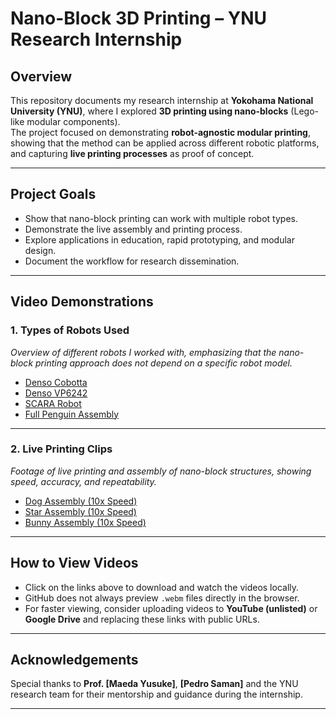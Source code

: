 # Nano-Block 3D Printing – YNU Research Internship

## Overview
This repository documents my research internship at **Yokohama National University (YNU)**, where I explored **3D printing using nano-blocks** (Lego-like modular components).  
The project focused on demonstrating **robot-agnostic modular printing**, showing that the method can be applied across different robotic platforms, and capturing **live printing processes** as proof of concept.

---

## Project Goals
- Show that nano-block printing can work with multiple robot types.
- Demonstrate the live assembly and printing process.
- Explore applications in education, rapid prototyping, and modular design.
- Document the workflow for research dissemination.

---

## Video Demonstrations

### 1. **Types of Robots Used**
*Overview of different robots I worked with, emphasizing that the nano-block printing approach does not depend on a specific robot model.*

- [Denso Cobotta](videos/denso_cobotta.webm)
- [Denso VP6242](videos/denso_vp.webm)
- [SCARA Robot](videos/scara.webm)
- [Full Penguin Assembly](videos/3D_Block_Assembly.webm)

---

### 2. **Live Printing Clips**
*Footage of live printing and assembly of nano-block structures, showing speed, accuracy, and repeatability.*

- [Dog Assembly (10x Speed)](videos/10_times_speed_dog_assembly_cut.webm)
- [Star Assembly (10x Speed)](videos/10_times_speed_star_assembly_cut.webm)
- [Bunny Assembly (10x Speed)](videos/10_times_speed_bunny_assembly_cut.webm)

---

## How to View Videos
- Click on the links above to download and watch the videos locally.
- GitHub does not always preview `.webm` files directly in the browser.
- For faster viewing, consider uploading videos to **YouTube (unlisted)** or **Google Drive** and replacing these links with public URLs.

---

## Acknowledgements
Special thanks to **Prof. [Maeda Yusuke]**, **[Pedro Saman]** and the YNU research team for their mentorship and guidance during the internship.

---
